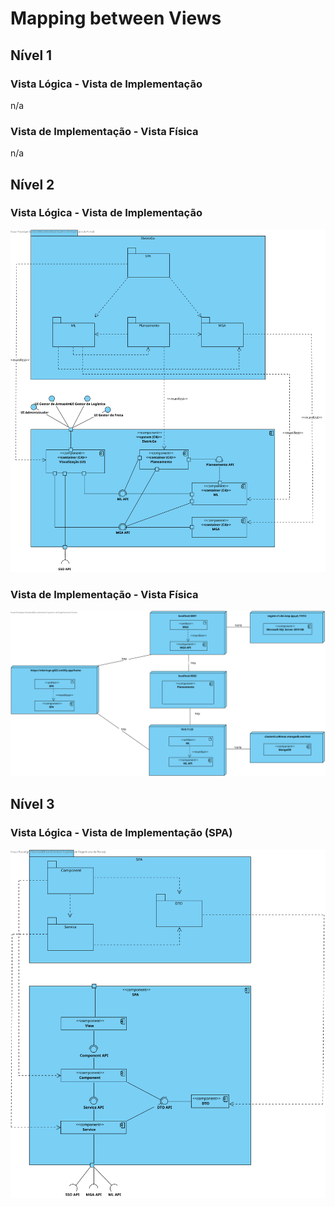 # Mapping between Views


## Nível 1
### Vista Lógica - Vista de Implementação

n/a

### Vista de Implementação - Vista Física

n/a

## Nível 2
### Vista Lógica - Vista de Implementação 

![N2-VLxVI](diagramas/nivel2/Mapping_VI-VL_Nivel2.svg)

### Vista de Implementação - Vista Física
![N2-VIxVF](diagramas/nivel2/Mapping_VI-VF_Nivel2.svg)

## Nível 3
### Vista Lógica - Vista de Implementação (SPA)
![N3-VIxVL](diagramas/nivel3/Mapping_VI-VL_Nivel3.svg)